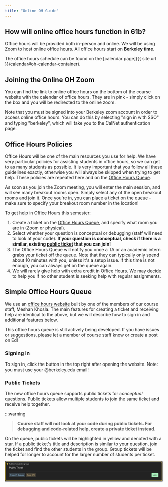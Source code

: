 ```yaml
---
title: "Online OH Guide"
---
```


## How will online office hours function in 61b?

Office hours will be provided both in-person and online. We will be using Zoom to host online office hours. All office hours start on
**Berkeley time**.

The office hours schedule can be found on the [calendar page]({{ site.url }}/calendar#oh-calendar-container).

## Joining the Online OH Zoom

You can find the link to online office hours on the bottom of the course
website with the calendar of office hours. They are in pink - simply click on
the box and you will be redirected to the online zoom.

Note that you must be signed into your Berkeley zoom account in order to access
online office hours. You can do this by selecting "sign in with SSO" and typing
"berkeley", which will take you to the CalNet authentication page.

## Office Hours Policies

Office Hours will be one of the main resources you use for help. We have very
particular policies for assisting students in office hours, so we can get to as
many students as possible. It is very important that you follow all these
guidelines exactly, otherwise you will always be skipped when trying to get
help. These policies are repeated here and
on the [Office Hours Queue](https://oh.datastructur.es/).

As soon as you join the Zoom meeting, you will enter the main session, and will
see many breakout rooms open. Simply select any of the open breakout rooms and
join it. Once you're in, you can place a ticket on the
[queue](https://oh.datastructur.es/) - make sure to specify your breakout room
number in the location!

To get help in Office Hours this semester:

1. Create a ticket on the [Office Hours Queue](https://oh.datastructur.es/),
   and specify what room you are in (Zoom or physical).
2. Select whether your question is conceptual or debugging (staff will need to look at your code). **If your question is conceptual, check if there is a similar, existing [public ticket](#public-tickets) that you can join!**
3. The Office Hours Queue will notify you once a TA or an academic intern grabs
   your ticket off the queue. Note that they can typically only spend about 10
   minutes with you, unless it's a setup issue. If this time is not enough, you
   can always get on the queue again.
4. We will rarely give help with extra credit in Office Hours. We may decide to
   help you if no other student is seeking help with regular assignments.

## Simple Office Hours Queue

We use an [office hours website](https://oh.datastructur.es/) built by one of the members of our course staff, Meshan Khosla. The main features for creating a ticket and receiving help are identical to the above, but we will describe how to sign in and additional features below.

This office hours queue is still actively being developed. If you have issues or suggestions, please let a member of course staff know or create a post on Ed!

### Signing In

To sign in, click the button in the top right after opening the website. Note: you must use your @berkeley.edu email!

### Public Tickets

The new office hours queue supports public tickets for _conceptual_ questions. Public tickets allow multiple students to join the same ticket and receive help together.

:::warning
> **Course staff will not look at your code during public tickets. For debugging and code-related help, create a private ticket instead.**

On the queue, public tickets will be highlighted in yellow and denoted with a star. If a public ticket's title and description is similar to your question, join the ticket and find the other students in the group. Group tickets will be helped for longer to account for the larger number of students per ticket.

![public ticket](/img/cs61b/public_ticket.png)

<!-- ### Concierge System

On some days, we might use a concierge system. You will still create a ticket in the same way, but your ticket will first be placed on the "concierge queue". When your ticket gets to the front of the concierge queue, a member of course staff, the concierge, will take your ticket. During this meeting, course staff will help refine your question, provide guidance on what to work on while waiting, and possibly group your ticket with others who have similar questions.

:::warning
The concierge will not help you directly with your question. The goal is to focus and improve your question so that you will receive higher quality help on the main queue.

After this meeting, you will be placed on the main queue where more course staff will be taking and helping answer your question. -->
